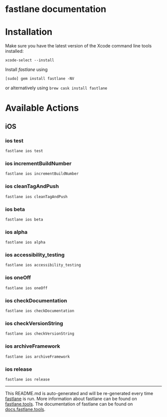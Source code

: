 fastlane documentation
================
# Installation

Make sure you have the latest version of the Xcode command line tools installed:

```
xcode-select --install
```

Install _fastlane_ using
```
[sudo] gem install fastlane -NV
```
or alternatively using `brew cask install fastlane`

# Available Actions
## iOS
### ios test
```
fastlane ios test
```

### ios incrementBuildNumber
```
fastlane ios incrementBuildNumber
```

### ios cleanTagAndPush
```
fastlane ios cleanTagAndPush
```

### ios beta
```
fastlane ios beta
```

### ios alpha
```
fastlane ios alpha
```

### ios accessibility_testing
```
fastlane ios accessibility_testing
```

### ios oneOff
```
fastlane ios oneOff
```

### ios checkDocumentation
```
fastlane ios checkDocumentation
```

### ios checkVersionString
```
fastlane ios checkVersionString
```

### ios archiveFramework
```
fastlane ios archiveFramework
```

### ios release
```
fastlane ios release
```


----

This README.md is auto-generated and will be re-generated every time [fastlane](https://fastlane.tools) is run.
More information about fastlane can be found on [fastlane.tools](https://fastlane.tools).
The documentation of fastlane can be found on [docs.fastlane.tools](https://docs.fastlane.tools).
